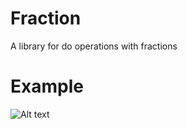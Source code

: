 Fraction
========

A library for do operations with fractions

Example
========

![Alt text](http://imageshack.com/a/img850/9644/xvai.png)
